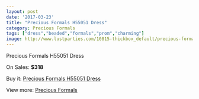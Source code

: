 ```yaml
---
layout: post
date: '2017-03-23'
title: "Precious Formals H55051 Dress"
category: Precious Formals
tags: ["dress","beaded","formals","prom","charming"]
image: http://www.lustparties.com/10815-thickbox_default/precious-formals-h55051-dress.jpg
---
```

Precious Formals H55051 Dress

On Sales: **$318**
<a href="https://www.lustparties.com/en/precious-formals/3735-precious-formals-h55051-dress.html"><amp-img layout="responsive" width="600" height="600" src="//www.lustparties.com/10815-thickbox_default/precious-formals-h55051-dress.jpg" alt="Precious Formals H55051 Dress 0" /></a>

Buy it: [Precious Formals H55051 Dress](https://www.lustparties.com/en/precious-formals/3735-precious-formals-h55051-dress.html "Precious Formals H55051 Dress")

View more: [Precious Formals](https://www.lustparties.com/en/18-precious-formals "Precious Formals")